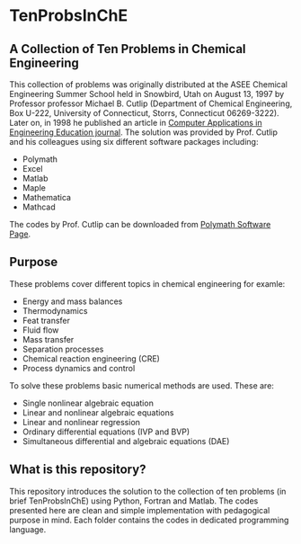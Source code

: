 # TenProbsInChE
## A Collection of Ten Problems in Chemical Engineering


This collection of problems was originally distributed at the ASEE Chemical Engineering Summer School held in Snowbird, Utah on August 13, 1997 by Professor professor Michael B. Cutlip (Department of Chemical Engineering, Box U-222, University of Connecticut, Storrs, Connecticut 06269-3222). Later on, in 1998 he published an article in [Computer Applications in Engineering Education journal](http://onlinelibrary.wiley.com/doi/10.1002/(SICI)1099-0542(1998)6:3%3C169::AID-CAE6%3E3.0.CO;2-B/abstract). The solution was provided by Prof. Cutlip and his colleagues using six different software packages including:

* Polymath
* Excel
* Matlab
* Maple
* Mathematica
* Mathcad

The codes by Prof. Cutlip can be downloaded from [Polymath Software Page](http://polymath-software.com/ASEE/index.htm).

## Purpose
These problems cover different topics in chemical engineering for examle:
* Energy and mass balances
* Thermodynamics
* Feat transfer
* Fluid flow
* Mass transfer
* Separation processes
* Chemical reaction engineering (CRE)
* Process dynamics and control

To solve these problems basic numerical methods are used. These are:
* Single nonlinear algebraic equation
* Linear and nonlinear algebraic equations
* Linear and nonlinear regression
* Ordinary differential equations (IVP and BVP)
* Simultaneous differential and algebraic equations (DAE)

## What is this repository?
This repository introduces the solution to the collection of ten problems (in brief TenProbsInChE) using Python, Fortran and Matlab. The codes presented here are clean and simple implementation with pedagogical purpose in mind.
Each folder contains the codes in dedicated programming language.

